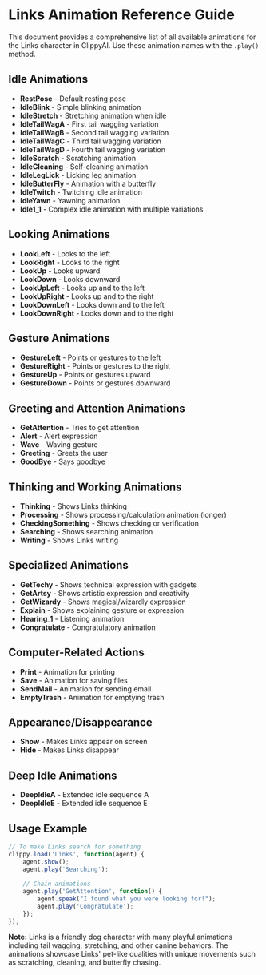 # Links Animation Reference Guide

This document provides a comprehensive list of all available animations for the Links character in ClippyAI. Use these animation names with the `.play()` method.

## Idle Animations
- **RestPose** - Default resting pose
- **IdleBlink** - Simple blinking animation
- **IdleStretch** - Stretching animation when idle
- **IdleTailWagA** - First tail wagging variation
- **IdleTailWagB** - Second tail wagging variation
- **IdleTailWagC** - Third tail wagging variation
- **IdleTailWagD** - Fourth tail wagging variation
- **IdleScratch** - Scratching animation
- **IdleCleaning** - Self-cleaning animation
- **IdleLegLick** - Licking leg animation
- **IdleButterFly** - Animation with a butterfly
- **IdleTwitch** - Twitching idle animation
- **IdleYawn** - Yawning animation
- **Idle1_1** - Complex idle animation with multiple variations

## Looking Animations
- **LookLeft** - Looks to the left
- **LookRight** - Looks to the right
- **LookUp** - Looks upward
- **LookDown** - Looks downward
- **LookUpLeft** - Looks up and to the left
- **LookUpRight** - Looks up and to the right
- **LookDownLeft** - Looks down and to the left
- **LookDownRight** - Looks down and to the right

## Gesture Animations
- **GestureLeft** - Points or gestures to the left
- **GestureRight** - Points or gestures to the right
- **GestureUp** - Points or gestures upward
- **GestureDown** - Points or gestures downward

## Greeting and Attention Animations
- **GetAttention** - Tries to get attention
- **Alert** - Alert expression
- **Wave** - Waving gesture
- **Greeting** - Greets the user
- **GoodBye** - Says goodbye

## Thinking and Working Animations
- **Thinking** - Shows Links thinking
- **Processing** - Shows processing/calculation animation (longer)
- **CheckingSomething** - Shows checking or verification
- **Searching** - Shows searching animation
- **Writing** - Shows Links writing

## Specialized Animations
- **GetTechy** - Shows technical expression with gadgets
- **GetArtsy** - Shows artistic expression and creativity
- **GetWizardy** - Shows magical/wizardly expression
- **Explain** - Shows explaining gesture or expression
- **Hearing_1** - Listening animation
- **Congratulate** - Congratulatory animation

## Computer-Related Actions
- **Print** - Animation for printing
- **Save** - Animation for saving files
- **SendMail** - Animation for sending email
- **EmptyTrash** - Animation for emptying trash

## Appearance/Disappearance
- **Show** - Makes Links appear on screen
- **Hide** - Makes Links disappear

## Deep Idle Animations
- **DeepIdleA** - Extended idle sequence A
- **DeepIdleE** - Extended idle sequence E

## Usage Example
```javascript
// To make Links search for something
clippy.load('Links', function(agent) {
    agent.show();
    agent.play('Searching');
    
    // Chain animations
    agent.play('GetAttention', function() {
        agent.speak("I found what you were looking for!");
        agent.play('Congratulate');
    });
});
```

**Note:** Links is a friendly dog character with many playful animations including tail wagging, stretching, and other canine behaviors. The animations showcase Links' pet-like qualities with unique movements such as scratching, cleaning, and butterfly chasing.